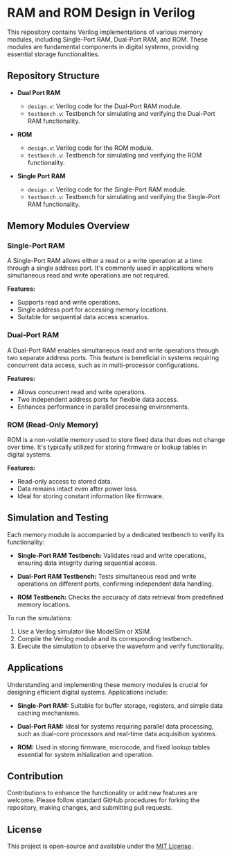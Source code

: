 # RAM and ROM Design in Verilog

This repository contains Verilog implementations of various memory modules, including Single-Port RAM, Dual-Port RAM, and ROM. These modules are fundamental components in digital systems, providing essential storage functionalities.

## Repository Structure

- **Dual Port RAM**
  - `design.v`: Verilog code for the Dual-Port RAM module.
  - `testbench.v`: Testbench for simulating and verifying the Dual-Port RAM functionality.

- **ROM**
  - `design.v`: Verilog code for the ROM module.
  - `testbench.v`: Testbench for simulating and verifying the ROM functionality.

- **Single Port RAM**
  - `design.v`: Verilog code for the Single-Port RAM module.
  - `testbench.v`: Testbench for simulating and verifying the Single-Port RAM functionality.

## Memory Modules Overview

### Single-Port RAM

A Single-Port RAM allows either a read or a write operation at a time through a single address port. It's commonly used in applications where simultaneous read and write operations are not required.

**Features:**
- Supports read and write operations.
- Single address port for accessing memory locations.
- Suitable for sequential data access scenarios.

### Dual-Port RAM

A Dual-Port RAM enables simultaneous read and write operations through two separate address ports. This feature is beneficial in systems requiring concurrent data access, such as in multi-processor configurations.

**Features:**
- Allows concurrent read and write operations.
- Two independent address ports for flexible data access.
- Enhances performance in parallel processing environments.

### ROM (Read-Only Memory)

ROM is a non-volatile memory used to store fixed data that does not change over time. It's typically utilized for storing firmware or lookup tables in digital systems.

**Features:**
- Read-only access to stored data.
- Data remains intact even after power loss.
- Ideal for storing constant information like firmware.

## Simulation and Testing

Each memory module is accompanied by a dedicated testbench to verify its functionality:

- **Single-Port RAM Testbench:** Validates read and write operations, ensuring data integrity during sequential access.

- **Dual-Port RAM Testbench:** Tests simultaneous read and write operations on different ports, confirming independent data handling.

- **ROM Testbench:** Checks the accuracy of data retrieval from predefined memory locations.

To run the simulations:

1. Use a Verilog simulator like ModelSim or XSIM.
2. Compile the Verilog module and its corresponding testbench.
3. Execute the simulation to observe the waveform and verify functionality.

## Applications

Understanding and implementing these memory modules is crucial for designing efficient digital systems. Applications include:

- **Single-Port RAM:** Suitable for buffer storage, registers, and simple data caching mechanisms.

- **Dual-Port RAM:** Ideal for systems requiring parallel data processing, such as dual-core processors and real-time data acquisition systems.

- **ROM:** Used in storing firmware, microcode, and fixed lookup tables essential for system initialization and operation.

## Contribution

Contributions to enhance the functionality or add new features are welcome. Please follow standard GitHub procedures for forking the repository, making changes, and submitting pull requests.

## License

This project is open-source and available under the [MIT License](LICENSE).

